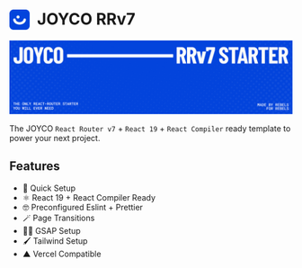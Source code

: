 # <img src="./public/JOYCO.png" alt="JOYCO Logo" height="36" width="36" align="top" />&nbsp;&nbsp;JOYCO RRv7

![banner.png](./public/banner.png)

The JOYCO `React Router v7` + `React 19` + `React Compiler` ready template to power your next project.

## Features

- 🚀 Quick Setup
- ⚛ React 19 + React Compiler Ready
- 🤓 Preconfigured Eslint + Prettier
- 🪄 Page Transitions
- 🦸‍♂️ GSAP Setup
- 🖌️ Tailwind Setup
- ▲ Vercel Compatible

